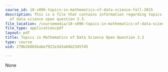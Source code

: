 ```yaml
---
course_id: 18-s096-topics-in-mathematics-of-data-science-fall-2015
description: This is a file that contains information regarding topics in mathematics
  of data science open question 3.3.
file_location: /coursemedia/18-s096-topics-in-mathematics-of-data-science-fall-2015/270b2b8b5babe7921e3d3a04b2345f45_MIT18_S096F15_Open3.3.pdf
file_type: application/pdf
layout: pdf
title: Topics in Mathematics of Data Science Open Question 3.3
type: course
uid: 270b2b8b5babe7921e3d3a04b2345f45

---
```

None